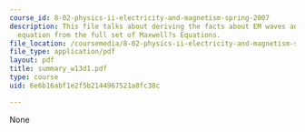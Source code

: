 ```yaml
---
course_id: 8-02-physics-ii-electricity-and-magnetism-spring-2007
description: This file talks about deriving the facts about EM waves and the wave
  equation from the full set of Maxwell?s Equations.
file_location: /coursemedia/8-02-physics-ii-electricity-and-magnetism-spring-2007/6e6b16abf1e2f5b2144967521a8fc38c_summary_w13d1.pdf
file_type: application/pdf
layout: pdf
title: summary_w13d1.pdf
type: course
uid: 6e6b16abf1e2f5b2144967521a8fc38c

---
```

None
